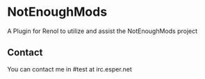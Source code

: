 NotEnoughMods
=============

A Plugin for Renol to utilize and assist the NotEnoughMods project

Contact
------------
You can contact me in #test at irc.esper.net
